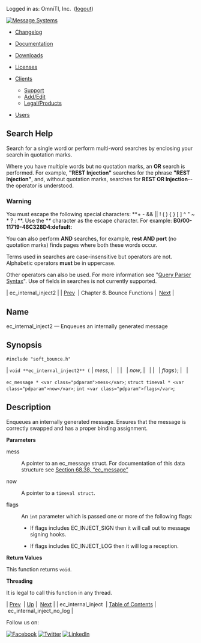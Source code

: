 Logged in as: OmniTI, Inc.  ([logout](https://support.messagesystems.com/logout.php))

[![Message Systems](https://support.messagesystems.com/images/ms-white205.png)](https://support.messagesystems.com/start.php) 

*   [Changelog](https://support.messagesystems.com/start.php?show=changelog)
*   [Documentation](https://support.messagesystems.com/docs/)
*   [Downloads](https://support.messagesystems.com/start.php)

*   [Licenses](https://support.messagesystems.com/license_summary.php)
*   <a href="">Clients</a>
    *   [Support](https://support.messagesystems.com/cs.php)
    *   [Add/Edit](https://support.messagesystems.com/edit_client.php)
    *   [Legal/Products](https://support.messagesystems.com/edit_products.php)
*   [Users](https://support.messagesystems.com/edit_customer.php)

## Search Help

Search for a single word or perform multi-word searches by enclosing your search in quotation marks.

Where you have multiple words but no quotation marks, an **OR** search is performed. For example, **"REST Injection"** searches for the phrase **"REST Injection"**, and, without quotation marks, searches for **REST OR Injection**--the operator is understood.

### Warning

You must escape the following special characters: **+ - && || ! ( ) { } [ ] ^ " ~ * ? : \**. Use the **\** character as the escape character. For example: **B0/00-11719-46C328D4\:default\:**

You can also perform **AND** searches, for example, **rest AND port** (no quotation marks) finds pages where both these words occur.

Terms used in searches are case-insensitive but operators are not. Alphabetic operators **must** be in uppercase.

Other operators can also be used. For more information see "[Query Parser Syntax](https://lucene.apache.org/core/old_versioned_docs/versions/3_0_0/queryparsersyntax.html)". Use of fields in searches is not currently supported.

| ec_internal_inject2 |
| [Prev](apis.ec_internal_inject.php)  | Chapter 8. Bounce Functions |  [Next](apis.ec_internal_inject_no_log.php) |

<a name="apis.ec_internal_inject2"></a>
## Name

ec_internal_inject2 — Enqueues an internally generated message

## Synopsis

`#include "soft_bounce.h"`

| `void **ec_internal_inject2** (` | <var class="pdparam">mess</var>, |   |
|   | <var class="pdparam">now</var>, |   |
|   | <var class="pdparam">flags</var>`)`; |   |

`ec_message * <var class="pdparam">mess</var>`;
`struct timeval * <var class="pdparam">now</var>`;
`int <var class="pdparam">flags</var>`;<a name="idp20479968"></a>
## Description

Enqueues an internally generated message. Ensures that the message is correctly swapped and has a proper binding assignment.

**Parameters**

<dl class="variablelist">

<dt>mess</dt>

<dd>

A pointer to an ec_message struct. For documentation of this data structure see [Section 68.38, “ec_message”](structs.ec_message.php "68.38. ec_message")

</dd>

<dt>now</dt>

<dd>

A pointer to a `timeval struct`.

</dd>

<dt>flags</dt>

<dd>

An `int` parameter which is passed one or more of the following flags:

*   If flags includes EC_INJECT_SIGN then it will call out to message signing hooks.

*   If flags includes EC_INJECT_LOG then it will log a reception.

</dd>

</dl>

**Return Values**

This function returns `void`.

**Threading**

It is legal to call this function in any thread.

| [Prev](apis.ec_internal_inject.php)  | [Up](bounce.php) |  [Next](apis.ec_internal_inject_no_log.php) |
| ec_internal_inject  | [Table of Contents](index.php) |  ec_internal_inject_no_log |

Follow us on:

[![Facebook](https://support.messagesystems.com/images/icon-facebook.png)](http://www.facebook.com/messagesystems) [![Twitter](https://support.messagesystems.com/images/icon-twitter.png)](http://twitter.com/#!/MessageSystems) [![LinkedIn](https://support.messagesystems.com/images/icon-linkedin.png)](http://www.linkedin.com/company/message-systems)